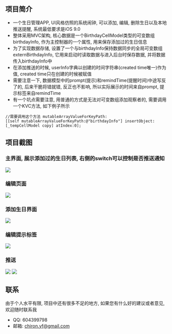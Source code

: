## 项目简介
- 一个生日管理APP, UI风格仿照的系统闹钟, 可以添加, 编辑, 删除生日以及本地推送提醒, 系统最低要求是iOS 9.0
- 整体采用MVC架构, 核心数据是一个BirthdayCellModel类型的可变数组birthdayInfo, 作为主控制器的一个属性, 用来保存添加过的生日信息
- 为了实现数据存储, 设置了一个与birthdayInfo保持数据同步的全局可变数组externBirthdayInfo, 它用来启动时读取数据与进入后台时保存数据, 并将数据传入birthdayInfo中
- 在添加推送的时候, userInfo字典以创建的时间字符串(created time唯一)作为值, created time只在创建的时候被赋值
- 需要注意一下, 数据模型中的prompt(提示)和remindTime(提醒时间)中途写反了的, 后来干脆将错就错, 反正也不影响, 所以实际展示的时间来自prompt, 提示标签来自remindTime
- 有一个坑点需要注意, 用普通的方式是无法对可变数组添加观察者的, 需要调用一个KVC方法, 如下例子所示
```
//需要调用这个方法 mutableArrayValueForKeyPath:
[[self mutableArrayValueForKeyPath:@"birthdayInfo"] insertObject:[_tempCellModel copy] atIndex:0];
```


## 项目截图
### 主界面, 展示添加过的生日列表, 右侧的switch可以控制是否推送通知
![](./images/home.PNG)

### 编辑页面
![](./images/edit.PNG)

### 添加生日界面
![](./images/add.PNG)

### 编辑提示标签
![](./images/label.PNG)

### 推送
![](./images/lock.PNG)
![](./images/unlock.PNG)

## 联系
由于个人水平有限, 项目中还有很多不足的地方, 如果您有什么好的建议或者意见, 欢迎随时联系我
- QQ: 604399798
- 邮箱: chiron.yf@gmail.com
